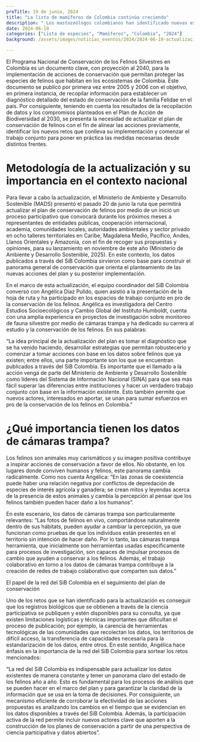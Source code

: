 ```yaml
---
preTitle: 19 de junio, 2024
title: "La lista de mamíferos de Colombia continúa creciendo"
description: "_Los mastozoólogos colombianos han identificado nuevas especies de mamíferos presentes en el país._"
date: 2024-06-19
categories: ["Lista de especies", "Mamíferos", "Colombia", "2024"]
background: /assets/images/noticias_eventos/2024/2024-06-19-actualizacion-lista-mamiferos.png 

---
```


El Programa Nacional de Conservación de los Felinos Silvestres en Colombia es un documento clave, con proyección al 2040, para la implementación de acciones de conservación que permitan proteger las especies de felinos que habitan en los ecosistemas de Colombia. Este documento se publicó por primera vez entre 2005 y 2006 con el objetivo, en primera instancia, de recopilar información para establecer un diagnóstico detallado del estado de conservación de la familia Felidae en el país. Por consiguiente, teniendo en cuenta los resultados de la recopilación de datos y los compromisos planteados en el Plan de Acción de Biodiversidad al 2030, se presenta la necesidad de actualizar el plan de conservación de felinos con el fin de alinear las acciones previamente, identificar los nuevos retos que conlleva su implementación y comenzar el trabajo conjunto para poner en práctica las medidas necesarias desde distintos frentes.

# Metodología de la actualización y su importancia en el contexto nacional

Para llevar a cabo la actualización, el Ministerio de Ambiente y Desarrollo Sostenible (MADS) presentó el pasado 20 de junio la ruta que permitirá actualizar el plan de conservación de felinos por medio de un  inició un proceso participativo que convocará durante los próximos meses a representantes de entidades públicas, cooperación internacional, academia, comunidades locales, autoridades ambientales y sector privado en ocho talleres territoriales en Caribe, Magdalena Medio, Pacífico, Andes, Llanos Orientales y Amazonía, con el fin de recoger sus propuestas y opiniones, para su lanzamiento en noviembre de este año (Ministerio de Ambiente y Desarrollo Sostenible, 2025). En este contexto, los datos publicados a través del SiB Colombia sirvieron como base para construir el panorama general de conservación que orienta el planteamiento de las nuevas acciones del plan y su posterior implementación.

En el marco de esta actualización, el equipo coordinador del SiB Colombia conversó con Angélica Diaz Pulido, quien asistió a la presentación de la hoja de ruta y ha participado en los espacios de trabajo conjunto en pro de la conservación de los felinos. Angélica es investigadora del Centro Estudios Socioecológicos y Cambio Global del Instituto Humboldt, cuenta con una amplia experiencia en proyectos de investigación sobre monitoreo de fauna silvestre por medio de cámaras trampa y ha dedicado su carrera al estudio y la conservación de los felinos. En sus palabras:

 “La idea principal de la actualización del plan es tomar el diagnóstico que se ha venido haciendo, desarrollar estrategias que permitan robustecerlo y comenzar a tomar acciones con base en los datos sobre felinos que ya existen; entre ellos, una parte importante son los que se encuentran publicados a través del SiB Colombia. Es importante que el llamado a la acción venga de parte del Ministerio de Ambiente y Desarrollo Sostenible como líderes del Sistema de Información Nacional (SINA) para que sea más fácil superar las diferencias entre instituciones y hacer un verdadero trabajo conjunto con base en la información existente. Esto también permite que nuevos actores, interesados en aportar, se unan para sumar esfuerzos en pro de la conservación de los felinos en Colombia.”

# ¿Qué importancia tienen los datos de cámaras trampa?

Los felinos son animales muy carismáticos y su imagen positiva contribuye a inspirar acciones de conservación a favor de ellos. No obstante, en los lugares donde conviven humanos y felinos, este panorama cambia radicalmente. Como nos cuenta Angélica: “En las zonas de coexistencia puede haber una relación negativa por conflictos de depredación de especies de interés agrícola y ganadera; se crean mitos y leyendas acerca de la presencia de estos animales y cambia la percepción al pensar que los felinos también pueden hacer daño a los humanos”.

En este escenario, los datos de cámaras trampa son particularmente relevantes: 
“Las fotos de felinos en vivo, comportándose naturalmente dentro de sus hábitats, pueden ayudar a cambiar la percepción, ya que funcionan como pruebas de que los individuos están presentes en el territorio sin intención de hacer daño. Por lo tanto, las cámaras trampa herramienta, que inicialmente son herramientas usadas específicamente para procesos de investigación, son capaces de impulsar procesos de cambio que ayuden a conservar a los felinos. Además, el trabajo colaborativo en torno a los datos de cámaras trampa contribuye a la creación de redes de trabajo colaborativo que comparten sus datos.”

El papel de la red del SiB Colombia en el seguimiento del plan de conservación

Uno de los retos que se han identificado para la actualización es conseguir que los registros biológicos que se obtienen a través de la ciencia participativa se publiquen y estén disponibles para su consulta, ya que existen limitaciones logísticas y técnicas importantes que dificultan el proceso de publicación; por ejemplo, la carencia de herramientas tecnológicas de las comunidades que recolectan los datos, los territorios de difícil acceso, la transferencia de capacidades necesaria para la estandarización de los datos, entre otros. En este sentido, Angélica hace énfasis en la importancia de la red del SiB Colombia para sortear los retos mencionados:

“La red del SiB Colombia es indispensable para actualizar los datos existentes de manera constante y tener un panorama claro del estado de los felinos año a año. Esto es fundamental para los procesos de análisis que se pueden hacer en el marco del plan y para garantizar la claridad de la información que se usa en la toma de decisiones. Por consiguiente, un mecanismo eficiente de corroborar la efectividad de las acciones propuestas es analizando los cambios en el tiempo que se evidencian en los datos disponibles a través del SiB Colombia. Además, la participación activa de la red permite incluir nuevos actores clave que aporten a la construcción de los planes de conservación a partir de una perspectiva de ciencia participativa y datos abiertos”.
